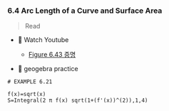 ### 6.4 Arc Length of a Curve and Surface Area

> Read

- 🍒 Watch Youtube
    - [Figure 6.43 증명](https://www.youtube.com/watch?v=E6i0i6ARG8Y)


- 🎯 geogebra practice 

```
# EXAMPLE 6.21

f(x)=sqrt(x)
S=Integral(2 π f(x) sqrt(1+(f'(x))^(2)),1,4)
```
